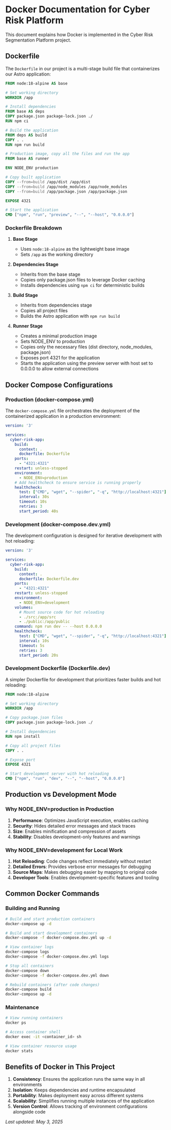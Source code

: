 # Docker Documentation for Cyber Risk Platform

This document explains how Docker is implemented in the Cyber Risk Segmentation Platform project.

## Dockerfile

The `Dockerfile` in our project is a multi-stage build file that containerizes our Astro application:

```dockerfile
FROM node:18-alpine AS base

# Set working directory
WORKDIR /app

# Install dependencies
FROM base AS deps
COPY package.json package-lock.json ./
RUN npm ci

# Build the application
FROM deps AS build
COPY . .
RUN npm run build

# Production image, copy all the files and run the app
FROM base AS runner

ENV NODE_ENV production

# Copy built application
COPY --from=build /app/dist /app/dist
COPY --from=build /app/node_modules /app/node_modules
COPY --from=build /app/package.json /app/package.json

EXPOSE 4321

# Start the application
CMD ["npm", "run", "preview", "--", "--host", "0.0.0.0"]
```

### Dockerfile Breakdown

1. **Base Stage**
   - Uses `node:18-alpine` as the lightweight base image
   - Sets `/app` as the working directory

2. **Dependencies Stage**
   - Inherits from the base stage
   - Copies only package.json files to leverage Docker caching
   - Installs dependencies using `npm ci` for deterministic builds

3. **Build Stage**
   - Inherits from dependencies stage
   - Copies all project files
   - Builds the Astro application with `npm run build`

4. **Runner Stage**
   - Creates a minimal production image
   - Sets NODE_ENV to production
   - Copies only the necessary files (dist directory, node_modules, package.json)
   - Exposes port 4321 for the application
   - Starts the application using the preview server with host set to 0.0.0.0 to allow external connections

## Docker Compose Configurations

### Production (docker-compose.yml)

The `docker-compose.yml` file orchestrates the deployment of the containerized application in a production environment:

```yaml
version: '3'

services:
  cyber-risk-app:
    build:
      context: .
      dockerfile: Dockerfile
    ports:
      - "4321:4321"
    restart: unless-stopped
    environment:
      - NODE_ENV=production
    # Add healthcheck to ensure service is running properly
    healthcheck:
      test: ["CMD", "wget", "--spider", "-q", "http://localhost:4321"]
      interval: 30s
      timeout: 10s
      retries: 3
      start_period: 40s
```

### Development (docker-compose.dev.yml)

The development configuration is designed for iterative development with hot reloading:

```yaml
version: '3'

services:
  cyber-risk-app:
    build:
      context: .
      dockerfile: Dockerfile.dev
    ports:
      - "4321:4321"
    restart: unless-stopped
    environment:
      - NODE_ENV=development
    volumes:
      # Mount source code for hot reloading
      - ./src:/app/src
      - ./public:/app/public
    command: npm run dev -- --host 0.0.0.0
    healthcheck:
      test: ["CMD", "wget", "--spider", "-q", "http://localhost:4321"]
      interval: 10s
      timeout: 5s
      retries: 3
      start_period: 20s
```

### Development Dockerfile (Dockerfile.dev)

A simpler Dockerfile for development that prioritizes faster builds and hot reloading:

```dockerfile
FROM node:18-alpine

# Set working directory
WORKDIR /app

# Copy package.json files
COPY package.json package-lock.json ./

# Install dependencies
RUN npm install

# Copy all project files
COPY . .

# Expose port
EXPOSE 4321

# Start development server with hot reloading
CMD ["npm", "run", "dev", "--", "--host", "0.0.0.0"]
```

## Production vs Development Mode

### Why NODE_ENV=production in Production

1. **Performance**: Optimizes JavaScript execution, enables caching
2. **Security**: Hides detailed error messages and stack traces
3. **Size**: Enables minification and compression of assets
4. **Stability**: Disables development-only features and warnings

### Why NODE_ENV=development for Local Work

1. **Hot Reloading**: Code changes reflect immediately without restart
2. **Detailed Errors**: Provides verbose error messages for debugging
3. **Source Maps**: Makes debugging easier by mapping to original code
4. **Developer Tools**: Enables development-specific features and tooling

## Common Docker Commands

### Building and Running

```bash
# Build and start production containers
docker-compose up -d

# Build and start development containers
docker-compose -f docker-compose.dev.yml up -d

# View container logs
docker-compose logs
docker-compose -f docker-compose.dev.yml logs

# Stop all containers
docker-compose down
docker-compose -f docker-compose.dev.yml down

# Rebuild containers (after code changes)
docker-compose build
docker-compose up -d
```

### Maintenance

```bash
# View running containers
docker ps

# Access container shell
docker exec -it <container_id> sh

# View container resource usage
docker stats
```

## Benefits of Docker in This Project

1. **Consistency**: Ensures the application runs the same way in all environments
2. **Isolation**: Keeps dependencies and runtime encapsulated
3. **Portability**: Makes deployment easy across different systems
4. **Scalability**: Simplifies running multiple instances of the application
5. **Version Control**: Allows tracking of environment configurations alongside code

_Last updated: May 3, 2025_